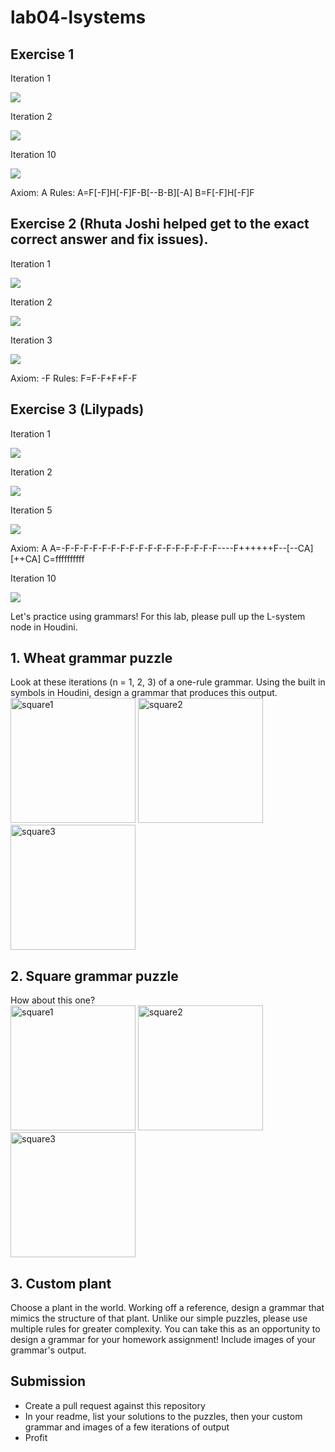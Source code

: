 # lab04-lsystems


## Exercise 1 

Iteration 1

![](ex1it1.png)

Iteration 2

![](ex1it2.png)

Iteration 10

![](ex1it10.png)

Axiom: A
Rules:
A=F[-F]H[-F]F-B[--B-B][-A]
B=F[-F]H[-F]F

## Exercise 2 (Rhuta Joshi helped get to the exact correct answer and fix issues).

Iteration 1

![](ex2it1.png)

Iteration 2

![](ex2it2.png)

Iteration 3

![](ex2it3.png)

Axiom: -F
Rules:
F=F-F+F+F-F

## Exercise 3 (Lilypads)

Iteration 1

![](ex3it1.png)

Iteration 2

![](ex3it2.png)

Iteration 5

![](ex3it5.png)

Axiom: A
A=-F-F-F-F-F-F-F-F-F-F-F-F-F-F-F-F-F----F++++++F--[--CA][++CA]
C=ffffffffff


Iteration 10

![](ex1it10.png)

Let's practice using grammars! For this lab, please pull up the L-system node in Houdini.

## 1. Wheat grammar puzzle
Look at these iterations (n = 1, 2, 3) of a one-rule grammar. Using the built in symbols in Houdini, design a grammar that produces this output.\
<img width="200" alt="square1" src="https://user-images.githubusercontent.com/1758825/193949661-a3a0e1f7-7d68-4b9e-8384-d9991e1e9fd2.png">
<img width="200" alt="square2" src="https://user-images.githubusercontent.com/1758825/193949853-cf2306b3-3537-4c24-91b5-0a3083bc87c0.png">
<img width="200" alt="square3" src="https://user-images.githubusercontent.com/1758825/193949859-5e432b4b-f18d-48b5-a9e9-8d7dba255955.png">

## 2. Square grammar puzzle
How about this one?\
<img width="200" alt="square1" src="https://user-images.githubusercontent.com/1758825/193949895-87cdfb43-da7c-4867-ab1b-107e1ba9d2a7.png">
<img width="200" alt="square2" src="https://user-images.githubusercontent.com/1758825/193949904-a9cdfe0f-319e-4ca8-9935-dd338217a7cf.png">
<img width="200" alt="square3" src="https://user-images.githubusercontent.com/1758825/193949910-928e5993-ce26-4681-80f8-ffeb54be4dcf.png">

## 3. Custom plant
Choose a plant in the world. Working off a reference, design a grammar that mimics the structure of that plant. Unlike our simple puzzles, please use multiple rules for greater complexity. You can take this as an opportunity to design a grammar for your homework assignment! Include images of your grammar's output.

## Submission
- Create a pull request against this repository
- In your readme, list your solutions to the puzzles, then your custom grammar and images of a few iterations of output
- Profit
